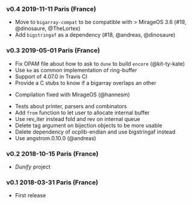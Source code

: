 ### v0.4 2019-11-11 Paris (France)

- Move to `bigarray-compat` to be compatible with > MirageOS 3.6 (#19, @dinosaure, @TheLortex)
- Add `bigstringaf` as a dependency (#18, @andreas, @dinosaure)

### v0.3 2019-05-01 Paris (France)

- Fix OPAM file about how to ask to `dune` to build `encore` (@kit-ty-kate)
- Use `ke` as common implementation of ring-buffer
- Support of 4.07.0 in Travis CI
- Provide a C stubs to know if a bigarray overlaps an other
 * Compilation fixed with MirageOS (@hannesm)
- Tests about printer, parsers and combinators
- Add `from` function to let user to allocate internal buffer
- Use rev_iter instead fold and rev on internal queue
- Delete tag argument on bijection objects to be more usable
- Delete dependency of ocplib-endian and use bigstringaf instead
- Use angstrom.0.10.0 (@andreas)

### v0.2 2018-10-15 Paris (France)

- _Dunify_ project

### v0.1 2018-03-31 Paris (France)

- First release
